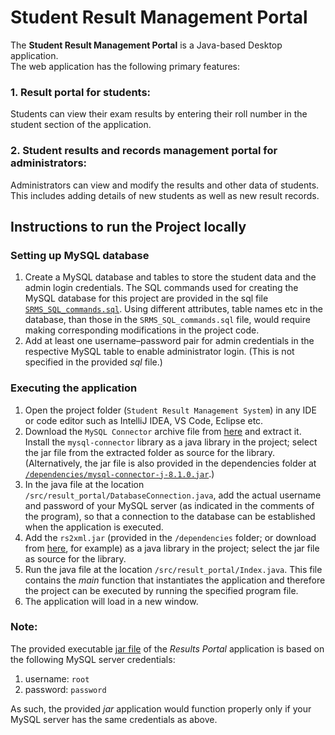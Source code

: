 # Student Result Management Portal

The **Student Result Management Portal** is a Java-based Desktop application.  
The web application has the following primary features:  
  ### 1. Result portal for students:
  Students can view their exam results by entering their roll number in the student section of the application.
  ### 2. Student results and records management portal for administrators:
  Administrators can view and modify the results and other data of students. This includes adding details of new students as well as new result records.

## Instructions to run the Project locally
### Setting up MySQL database
1. Create a MySQL database and tables to store the student data and the admin login credentials. The SQL commands used for creating the MySQL database for this project are provided in the sql file [```SRMS_SQL_commands.sql```](https://github.com/abhishekgoud343/ResultManagementPortal/blob/main/SRMS_SQL_commands.sql). Using different attributes, table names etc in the database, than those in the ```SRMS_SQL_commands.sql``` file, would require making corresponding modifications in the project code.
2. Add at least one username–password pair for admin credentials in the respective MySQL table to enable administrator login. (This is not specified in the provided _sql_ file.)
### Executing the application
1. Open the project folder (```Student Result Management System```) in any IDE or code editor such as IntelliJ IDEA, VS Code, Eclipse etc.  
2. Download the ```MySQL Connector``` archive file from [here](https://dev.mysql.com/downloads/connector/j/) and extract it. Install  the ```mysql-connector``` library as a java library in the project; select the jar file from the extracted folder as source for the library. (Alternatively, the jar file is also provided in the dependencies folder at [```/dependencies/mysql-connector-j-8.1.0.jar```](https://github.com/abhishekgoud343/ResultManagementPortal/blob/main/Student%20Result%20Management%20System/dependencies/mysql-connector-j-8.1.0.jar).)  
3. In the java file at the location ```/src/result_portal/DatabaseConnection.java```, add the actual username and password of your MySQL server (as indicated in the comments of the program), so that a connection to the database can be established when the application is executed.  
4. Add the ```rs2xml.jar``` (provided in the ```/dependencies``` folder; or download from [here](https://sourceforge.net/projects/finalangelsanddemons/files/rs2xml.jar/download), for example) as a java library in the project; select the jar file as source for the library.  
5. Run the java file at the location ```/src/result_portal/Index.java```. This file contains the _main_ function that instantiates the application and therefore the project can be executed by running the specified program file.  
6. The application will load in a new window.

### Note:
The provided executable [jar file](https://github.com/abhishekgoud343/ResultManagementPortal/blob/main/ResultsPortal.jar) of the _Results Portal_ application is based on the following MySQL server credentials:
1. username: ```root```
2. password: ```password```  

As such, the provided _jar_ application would function properly only if your MySQL server has the same credentials as above.
